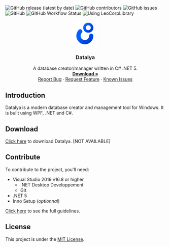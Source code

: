 ![GitHub release (latest by date)](https://img.shields.io/github/v/release/Leo-Corporation/Datalya)
![GitHub contributors](https://img.shields.io/github/contributors/Leo-Corporation/Datalya)
![GitHub issues](https://img.shields.io/github/issues/Leo-Corporation/Datalya)
![GitHub](https://img.shields.io/github/license/Leo-Corporation/Datalya)
![GitHub Workflow Status](https://img.shields.io/github/workflow/status/Leo-Corporation/Datalya/.NET%20Core%20Desktop)
![Using LeoCorpLibrary](https://img.shields.io/badge/using-LeoCorpLibrary-blue)
<br />
<p align="center">
  <a href="https://github.com/Leo-Corporation/Datalya">
    <img src=".github/images/logo.png" alt="Logo" width="80" height="80">
  </a>

  <h3 align="center">Datalya</h3>

  <p align="center">
    A database creator/manager written in C# .NET 5.
    <br />
    <a href="https://github.com/Leo-Corporation/Datalya/releases"><strong>Download »</strong></a>
    <br />
    <a href="https://github.com/Leo-Corporation/Datalya/issues/new?assignees=&labels=bug&template=bug_report.md&title=%5BBug%5D+">Report Bug</a>
    ·
    <a href="https://github.com/Leo-Corporation/Datalya/issues/new?assignees=&labels=suggestion+enhancement&template=feature_request.md&title=%5BEnhancement%5D+">Request Feature</a>
    ·
    <a href="https://github.com/Leo-Corporation/Datalya/issues?q=is%3Aopen+is%3Aissue+label%3Abug">Known Issues</a>

  </p>
</p>

## Introduction
Datalya is a modern database creator and management tool for Windows. It is built using WPF, .NET and C#.

## Download
[Click here](#) to download Datalya. [NOT AVAILABLE]

## Contribute
To contribute to the project, you'll need:
- Visual Studio 2019 v16.8 or higher
  - .NET Desktop Developpement
  - Git
- .NET 5
- Inno Setup (*optionnal*)

[Click here](https://github.com/Leo-Corporation/Datalya/blob/master/CONTRIBUTING.md) to see the full guidelines.
## License
This project is under the [MIT License](https://github.com/Leo-Corporation/Datalya/blob/master/LICENSE).
